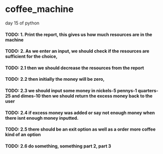 # coffee_machine
day 15 of python
#### TODO: 1. Print the report, this gives us how much resources are in the machine
#### TODO: 2. As we enter an input, we should check if the resources are sufficient for the choice,
#### TODO: 2.1 then we should decrease the resources from the report
#### TODO: 2.2 then initially the money will be zero,
#### TODO: 2.3 we should input some money in nickels-5 pennys-1 quarters-25 and dimes-10 then we should return the excess money back to the user
#### TODO: 2.4 if excess money was added or say not enough money when there isnt enough money inputted.
#### TODO: 2.5 there should be an exit option as well as a order more coffee kind of an option
#### TODO: 2.6 do something, something part 2, part 3
